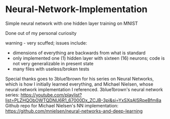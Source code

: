 # Neural-Network-Implementation
Simple neural network with one hidden layer training on MNIST

Done out of my personal curiosity

warning - very scuffed; issues include:
 - dimensions of everything are backwards from what is standard
 - only implemented one (1) hidden layer with sixteen (16) neurons; code is not very generalizable in present state
 - many files with useless/broken tests

Special thanks goes to 3blue1brown for his series on Neural Networks, which is how I initially learned everything, and Michael Nielsen, whose neural network implementation I referenced.
3blue1brown's neural network series: https://youtube.com/playlist?list=PLZHQObOWTQDNU6R1_67000Dx_ZCJB-3pi&si=YxSXqAlSRpeBfm8a
Github repo for Michael Nielsen's NN implementation: https://github.com/mnielsen/neural-networks-and-deep-learning
